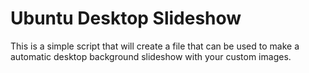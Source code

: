 # Ubuntu Desktop Slideshow

This is a simple script that will create a file that can be used to make a automatic desktop background slideshow with your custom images. 
